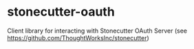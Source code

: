 # stonecutter-oauth

Client library for interacting with Stonecutter OAuth Server (see https://github.com/ThoughtWorksInc/stonecutter)

